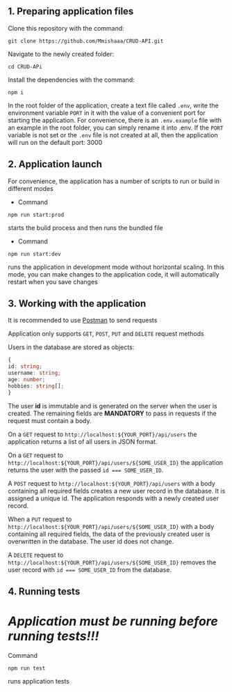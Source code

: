 ## 1. Preparing application files

Clone this repository with the command:

```
git clone https://github.com/Mmishaaa/CRUD-API.git

```
Navigate to the newly created folder:

```
cd CRUD-APi

```
Install the dependencies with the command:

```
npm i

```
In the root folder of the application, create a text file called `.env`, write the environment variable `PORT` in it with the value of a convenient port for starting the application. For convenience, there is an `.env.example` file with an example in the root folder, you can simply rename it into .env. If the `PORT` variable is not set or the `.env` file is not created at all, then the application will run on the default port: 3000

## 2. Application launch

For convenience, the application has a number of scripts to run or build in different modes

- Сommand


```
npm run start:prod

```

starts the build process and then runs the bundled file

- Сommand

```
npm run start:dev

```
runs the application in development mode without horizontal scaling. In this mode, you can make changes to the application code, it will automatically restart when you save changes

## 3. Working with the application

It is recommended to use [Postman](https://www.postman.com/) to send requests

Application only supports `GET`, `POST`, `PUT` and `DELETE` request methods

Users in the database are stored as objects:

```ts
{
id: string;
username: string;
age: number;
hobbies: string[];
}
```

The user **id** is immutable and is generated on the server when the user is created. The remaining fields are **MANDATORY** to pass in requests if the request must contain a body.

On a `GET` request to `http://localhost:${YOUR_PORT}/api/users` the application returns a list of all users in JSON format.

On a `GET` request to `http://localhost:${YOUR_PORT}/api/users/${SOME_USER_ID}` the application returns the user with the passed `id === SOME_USER_ID`.

A `POST` request to `http://localhost:${YOUR_PORT}/api/users` with a body containing all required fields creates a new user record in the database. It is assigned a unique id. The application responds with a newly created user record.

When a `PUT` request to `http://localhost:${YOUR_PORT}/api/users/${SOME_USER_ID}` with a body containing all required fields, the data of the previously created user is overwritten in the database. The user id does not change.

A `DELETE` request to `http://localhost:${YOUR_PORT}/api/users/${SOME_USER_ID}` removes the user record with `id === SOME_USER_ID` from the database.

## 4. Running tests

# **_Application must be running before running tests!!!_**

Command

```
npm run test
```

runs application tests
